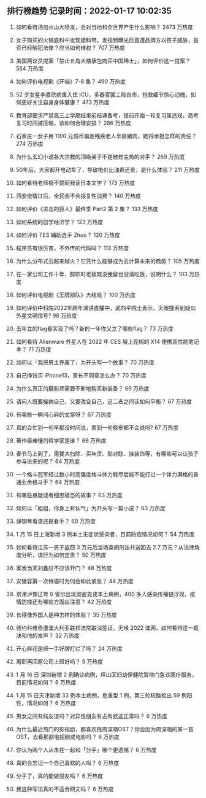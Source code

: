 
## 排行榜趋势 记录时间：2022-01-17 10:02:35
  
  1. 如何看待汤加火山大喷发，会对当地和全世界产生什么影响？ 2473 万热度
    
  2. 女子购买的火锅底料中发现塑料带，发视频曝光后竟遭品牌方以孩子威胁，是否已经触犯法律？应当如何维权？ 707 万热度
    
  3. 美国两议员提案「禁止五角大楼承包商买中国稀土」，如何评价这一提案？ 554 万热度
    
  4. 如何评价电视剧《开端》7-8 集？ 490 万热度
    
  5. 52 岁女星李嘉欣病重入住 ICU，多器官罢工险丧命，抢救细节惊心动魄，如何更好关注自身身体健康？ 473 万热度
    
  6. 教育部要求严禁高三上学期结束前结课备考，提前开始一轮复习属违规，高考复习时间被压缩，该如何合理安排？ 286 万热度
    
  7. 石家庄一女子用 1100 元假币骗走残疾老人半扇猪肉，她将承担怎样的责任？ 274 万热度
    
  8. 为什么玄幻小说各大宗教的顶级弟子不是散修主角的对手？ 269 万热度
    
  9. 50年后，大家都开电动车了，导致电价比油费还贵，是什么体验？ 211 万热度
    
  10. 如何看待老师极不赞同我读日本文学？ 173 万热度
    
  11. 西安疫情过后，全民会不会报复性消费？ 140 万热度
    
  12. 如何评价《进击的巨人》最终季 Part2 第 2 集？ 133 万热度
    
  13. 如何系统的自学经济学？ 123 万热度
    
  14. 如何评价 TES 辅助选手 Zhuo？ 120 万热度
    
  15. 程序员有很厉害，不外传的代码吗？ 113 万热度
    
  16. 为什么分布式云越来越火？它凭什么能够成为云计算未来的趋势？ 105 万热度
    
  17. 在一家公司工作十年，辞职时老板既没挽留也没请吃饭，说明什么？ 103 万热度
    
  18. 如何评价电视剧《王牌部队》大结局？ 100 万热度
    
  19. 如何评价中科院2022年跨年演讲直播中，武向平院士表示，天眼搜索到疑似外星文明信号? 98 万热度
    
  20. 去年立的flag都实现了吗？新的一年你又立了哪些flag？ 73 万热度
    
  21. 如何看待 Alienware 外星人在 2022 年 CES 展上亮相的 X14 便携高性能笔记本？ 71 万热度
    
  22. 如何以「我把男主养废了」为开头写一个故事？ 70 万热度
    
  23. 自己挣钱买 iPhone13，家长不同意怎么办？ 70 万热度
    
  24. 为什么真正的摄影师需要不断地购买新装备？ 69 万热度
    
  25. 请问人既要接纳自己，又要改变自己，这二者之间该如何平衡？ 67 万热度
    
  26. 有哪些一瞬间心碎的文案呀？ 67 万热度
    
  27. 真的会忙到一句早都没时间说，累到一句晚安都不会说吗? 67 万热度
    
  28. 著作最难懂的哲学家是谁？ 66 万热度
    
  29. 春节马上到了，需要大扫除、买年货、贴对联、挂装饰等，有哪些可以让孩子参与进来的呢？ 64 万热度
    
  30. 一个格斗冠军经过数小时高强度格斗体力耗尽后能不能打过一个体力满格的普通业余格斗手？ 64 万热度
    
  31. 有哪些悬疑或者细思极恐的故事？ 63 万热度
    
  32. 如何以「姐姐，你身上有仙气」为开头写一篇小说？ 63 万热度
    
  33. 弹钢琴看谱还是看手？ 60 万热度
    
  34. 1 月 15 日上海新增 3 例本土无症状感染者，目前防疫情况如何？ 54 万热度
    
  35. 如何看待江苏一男子盗窃 3 万元后当场查阅刑法并送回去 2.7 万元？从法律角度分析，该行为如何定责？ 50 万热度
    
  36. 案发当天刘鑫应不应该开门？ 48 万热度
    
  37. 安陵容第一次侍寝时为何会如此紧张？ 44 万热度
    
  38. 京津沪豫辽粤 6 省份出现奥密克戎本土病例，400 多人感染传播链浮现，疫情防控还有哪些方面应注意？ 42 万热度
    
  39. 长得像外国人是种怎样的体验？ 35 万热度
    
  40. 德约科维奇遭澳大利亚联邦法院取消签证，无缘 2022 澳网，如何看待这一裁决和他的发声？ 32 万热度
    
  41. 开心麻花是把一手好牌打烂了吗？ 24 万热度
    
  42. 离职再回原公司上班好吗？ 9 万热度
    
  43. 1 月 16 日 深圳新增 2 例确诊病例，坪山区妇幼保健院暂停门急诊医疗服务，目前情况如何？ 6 万热度
    
  44. 1 月 15 日天津新增 33 例本土病例，危重型 1 例，第三轮核酸检出 59 例阳性，情况如何？ 6 万热度
    
  45. 男女之间有纯友谊吗？对异性朋友有占有欲这正常吗？ 6 万热度
    
  46. 为什么最近热门的影视剧，都喜欢找周深唱OST？你会因为周深唱的某一首OST，去看那部电视剧或电影吗？ 6 万热度
    
  47. 你认为两个人从未在一起和「分手」哪个更遗憾？ 6 万热度
    
  48. 真的会忘记一个自己喜欢的人吗？ 6 万热度
    
  49. 分手了，真的能做朋友吗？ 6 万热度
    
  50. 我这种写法真的不适合网文吗？ 6 万热度
    